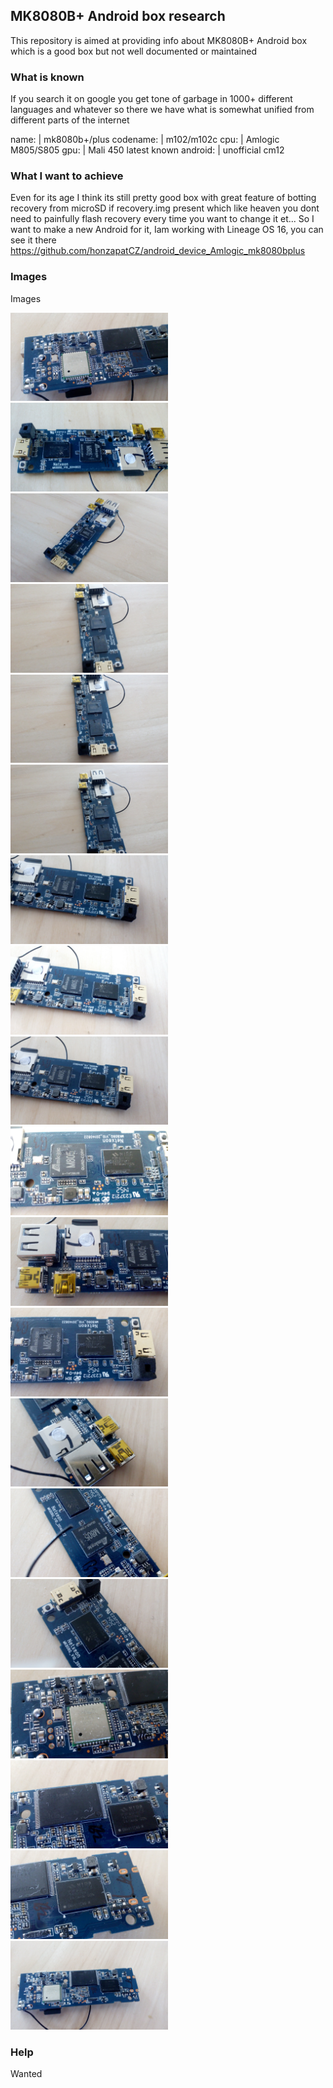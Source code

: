 ## MK8080B+ Android box research

This repository is aimed at providing info about MK8080B+ Android box which is a good box but not well documented or maintained

### What is known

If you search it on google you get tone of garbage in 1000+ different languages and whatever so there we have what is somewhat unified from different parts of the internet

name: | mk8080b+/plus
codename: | m102/m102c
cpu: | Amlogic M805/S805
gpu: | Mali 450
latest known android: | unofficial cm12

### What I want to achieve

Even for its age I think its still pretty good box with great feature of botting recovery from microSD if recovery.img present which like heaven you dont need to painfully flash recovery every time you want to change it et... So I want to make a new Android for it, Iam working with Lineage OS 16, you can see it there https://github.com/honzapatCZ/android_device_Amlogic_mk8080bplus

### Images

Images

<img src="img/device (1).jpg" width="50%">
<img src="img/device (2).jpg" width="50%">
<img src="img/device (3).jpg" width="50%">
<img src="img/device (4).jpg" width="50%"></img> 
<img src="img/device (5).jpg" width="50%"></img> 
<img src="img/device (6).jpg" width="50%"></img> 
<img src="img/device (7).jpg" width="50%"></img> 
<img src="img/device (8).jpg" width="50%"></img> 
<img src="img/device (9).jpg" width="50%"></img> 
<img src="img/device (10).jpg" width="50%"></img> 
<img src="img/device (11).jpg" width="50%"></img> 
<img src="img/device (12).jpg" width="50%"></img> 
<img src="img/device (13).jpg" width="50%"></img> 
<img src="img/device (14).jpg" width="50%"></img> 
<img src="img/device (15).jpg" width="50%"></img> 
<img src="img/device (16).jpg" width="50%"></img> 
<img src="img/device (17).jpg" width="50%"></img> 
<img src="img/device (18).jpg" width="50%"></img> 
<img src="img/device (19).jpg" width="50%"></img> 

### Help

Wanted
